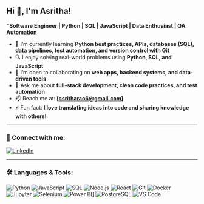 ## Hi 👋, I'm Asritha!

**"Software Engineer | Python | SQL | JavaScript | Data Enthusiast | QA Automation**

- 🌱 I’m currently learning **Python best practices, APIs, databases (SQL), data pipelines, test automation, and version control with Git**
- 🔍 I enjoy solving real-world problems using **Python, SQL, and JavaScript**
- 🤝 I’m open to collaborating on **web apps, backend systems, and data-driven tools**
- 💬 Ask me about **full-stack development, clean code practices, and test automation**
- 📫 Reach me at: **[asritharao6@gmail.com]**
- ⚡ Fun fact: **I love translating ideas into code and sharing knowledge with others!**

---

### 🔗 Connect with me:
[![LinkedIn](https://img.shields.io/badge/LinkedIn-blue?style=for-the-badge&logo=linkedin)](https://www.linkedin.com/in/asritha-rao610/)

---

### 🛠️ Languages & Tools:
![Python](https://img.shields.io/badge/Python-3776AB?style=flat&logo=python&logoColor=white)
![JavaScript](https://img.shields.io/badge/JavaScript-F7DF1E?style=flat&logo=javascript&logoColor=black)
![SQL](https://img.shields.io/badge/SQL-4479A1?style=flat&logo=mysql&logoColor=white)
![Node.js](https://img.shields.io/badge/Node.js-339933?style=flat&logo=node.js&logoColor=white)
![React](https://img.shields.io/badge/React-20232A?style=flat&logo=react&logoColor=61DAFB)
![Git](https://img.shields.io/badge/Git-F05032?style=flat&logo=git&logoColor=white)
![Docker](https://img.shields.io/badge/Docker-2496ED?style=flat&logo=docker&logoColor=white)
![Jupyter](https://img.shields.io/badge/Jupyter-F37626?style=flat&logo=jupyter&logoColor=white)
![Selenium](https://img.shields.io/badge/Selenium-43B02A?style=flat&logo=selenium&logoColor=white)
![Power BI](https://img.shields.io/badge/Power_BI-F2C811?style=flat&logo=powerbi&logoColor=black)]
![PostgreSQL](https://img.shields.io/badge/PostgreSQL-336791?style=flat&logo=postgresql&logoColor=white)
![VS Code](https://img.shields.io/badge/VS_Code-007ACC?style=flat&logo=visual-studio-code&logoColor=white)

